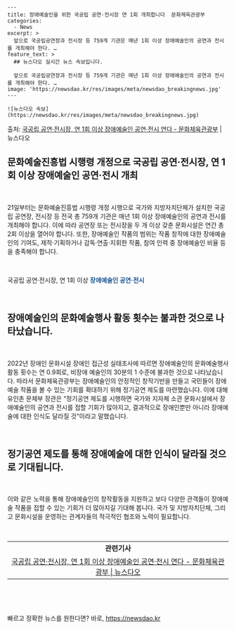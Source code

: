     ---
    title: 장애예술인을 위한 국공립 공연·전시장 연 1회 개최합니다  문화체육관광부
    categories:
      - News
    excerpt: >
      앞으로 국공립공연장과 전시장 등 759개 기관은 매년 1회 이상 장애예술인의 공연과 전시를 개최해야 한다. …
    feature_text: >
      ## 뉴스다오 실시간 뉴스 속보입니다.
    
      앞으로 국공립공연장과 전시장 등 759개 기관은 매년 1회 이상 장애예술인의 공연과 전시를 개최해야 한다. …
    image: 'https://newsdao.kr/res/images/meta/newsdao_breakingnews.jpg'
    ---
    
    ![뉴스다오 속보](https://newsdao.kr/res/images/meta/newsdao_breakingnews.jpg)

<p>출처: <a href="https://newsdao.kr/2856" rel="dofollow">국공립 공연·전시장, 연 1회 이상 장애예술인 공연·전시 연다 - 문화체육관광부</a> | 뉴스다오</p>

<h2 data-ke-size="size26">문화예술진흥법 시행령 개정으로 국공립 공연·전시장, 연 1회 이상 장애예술인 공연·전시 개최</h2>
<p data-ke-size="size16">&nbsp;</p>
21일부터는 문화예술진흥법 시행령 개정 시행으로 국가와 지방자치단체가 설치한 국공립 공연장, 전시장 등 전국 총 759개 기관은 매년 1회 이상 장애예술인의 공연과 전시를 개최해야 합니다. 이에 따라 공연장 또는 전시장을 두 개 이상 갖춘 문화시설은 연간 총 2회 이상을 열어야 합니다. 또한, 장애예술인 작품의 범위는 작품 창작에 대한 장애예술인의 기여도, 제작·기획하거나 감독·연출·지휘한 작품, 참여 인력 중 장애예술인 비율 등을 충족해야 합니다.</p>
<p data-ke-size="size16">&nbsp;</p>
국공립 공연·전시장, 연 1회 이상 <b><span style="color: #1a5490;">장애예술인 공연·전시</span></b>
<p data-ke-size="size16">&nbsp;</p>
<h2 data-ke-size="size26">장애예술인의 문화예술행사 활동 횟수는 불과한 것으로 나타났습니다.</h2>
<p data-ke-size="size16">&nbsp;</p>
2022년 장애인 문화시설 장애인 접근성 실태조사에 따르면 장애예술인의 문화예술행사 활동 횟수는 연 0.9회로, 비장애 예술인의 30분의 1 수준에 불과한 것으로 나타났습니다. 따라서 문화체육관광부는 장애예술인의 안정적인 창작기반을 만들고 국민들이 장애예술 작품을 볼 수 있는 기회를 확대하기 위해 정기공연 제도를 마련했습니다. 이에 대해 유인촌 문체부 장관은 “정기공연 제도를 시행하면 국가와 지자체 소관 문화시설에서 장애예술인의 공연과 전시를 접할 기회가 많아지고, 결과적으로 장애인뿐만 아니라 장애예술에 대한 인식도 달라질 것”이라고 말했습니다.</p>
<p data-ke-size="size16">&nbsp;</p>
<h2 data-ke-size="size26">정기공연 제도를 통해 장애예술에 대한 인식이 달라질 것으로 기대됩니다.</h2>
<p data-ke-size="size16">&nbsp;</p>
이와 같은 노력을 통해 장애예술인의 창작활동을 지원하고 보다 다양한 관객들이 장애예술 작품을 접할 수 있는 기회가 더 많아지길 기대해 봅니다. 국가 및 지방자치단체, 그리고 문화시설을 운영하는 관계자들의 적극적인 협조와 노력이 필요합니다.</p>
<p data-ke-size="size16">&nbsp;</p>
<table>
	<tbody>
		<tr>
			<td style="text-align: center; height: 17px;"><b>관련기사</b></td>
		</tr>
		<tr>
			<td style="text-align: center; height: 17px;"><a href="https://newsdao.kr/2856">국공립 공연·전시장, 연 1회 이상 장애예술인 공연·전시 연다 - 문화체육관광부 | 뉴스다오</a></td>
		</tr>
	</tbody>
</table>
<p data-ke-size="size16">&nbsp;</p>
<p data-ke-size="size16">&nbsp;</p> 

빠르고 정확한 뉴스를 원한다면? 바로, <a href="https://newsdao.kr" rel="dofollow">https://newsdao.kr</a>


    
